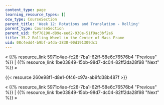 ```yaml
---
content_type: page
learning_resource_types: []
ocw_type: CourseSection
parent_title: 'Week 12: Rotations and Translation - Rolling'
parent_type: CourseSection
parent_uid: fbf76190-d89e-eed2-930e-51f9ac3bf2a6
title: 35.2 Rolling Wheel in the Center of Mass Frame
uid: 08c4edd4-b9bf-a4da-3830-00d191309dc1
---
```


« {{% resource_link 5971c4ae-fc28-7ba1-62ff-58e6c76576b4 "Previous" %}} | {{% resource_link 1be03849-15bb-98d7-dc04-82ff2da28f98 "Next" %}} »

{{< resource 260e98f1-d8e1-0f46-c97a-ab9fd38b487f >}}

« {{% resource_link 5971c4ae-fc28-7ba1-62ff-58e6c76576b4 "Previous" %}} | {{% resource_link 1be03849-15bb-98d7-dc04-82ff2da28f98 "Next" %}} »